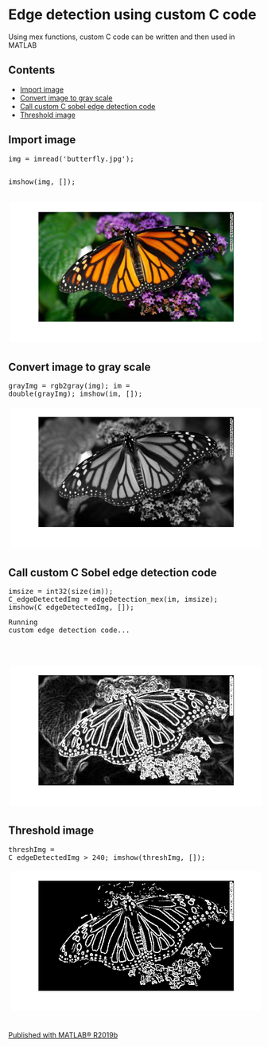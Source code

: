 <!DOCTYPE html
<body><div class="content"><h1>Edge detection using custom C code</h1><!--introduction--><p>Using mex functions, custom C code can be written and then used in MATLAB</p><!--/introduction--><h2>Contents</h2><div><ul><li><a href="#1">Import image</a></li><li><a href="#2">Convert image to gray scale</a></li><li><a href="#3">Call custom C sobel edge detection code</a></li><li><a href="#4">Threshold image</a></li></ul></div><h2 id="1">Import image</h2><pre class="codeinput">img = imread(<span class="string">'butterfly.jpg'</span>);
imshow(img, []);
</pre><img vspace="5" hspace="5" src="html/test_01.png" alt=""> <h2 id="2">Convert image to gray scale</h2><pre class="codeinput">grayImg = rgb2gray(img);
im = double(grayImg);
imshow(im, []);
</pre><img vspace="5" hspace="5" src="html/test_02.png" alt=""> <h2 id="3">Call custom C Sobel edge detection code</h2><pre class="codeinput">imsize = int32(size(im));
C_edgeDetectedImg = edgeDetection_mex(im, imsize);
imshow(C_edgeDetectedImg, []);
</pre><pre class="codeoutput">Running custom edge detection code...

</pre><img vspace="5" hspace="5" src="html/test_03.png" alt=""> <h2 id="4">Threshold image</h2><pre class="codeinput">threshImg = C_edgeDetectedImg &gt; 240;
imshow(threshImg, []);
</pre><img vspace="5" hspace="5" src="/html/test_04.png" alt=""> <p class="footer"><br><a href="https://www.mathworks.com/products/matlab/">Published with MATLAB&reg; R2019b</a><br></p></div>
</body></html>
